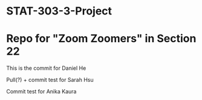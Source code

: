 # STAT-303-3-Project

# Repo for "Zoom Zoomers" in Section 22

This is the commit for Daniel He

Pull(?) + commit test for Sarah Hsu

Commit test for Anika Kaura
